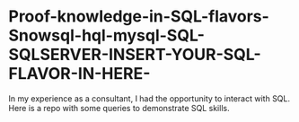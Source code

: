 # Proof-knowledge-in-SQL-flavors-Snowsql-hql-mysql-SQL-SQLSERVER-INSERT-YOUR-SQL-FLAVOR-IN-HERE-
In my experience as a consultant, I had the opportunity to interact with SQL. Here is a repo with some queries to demonstrate SQL skills. 
